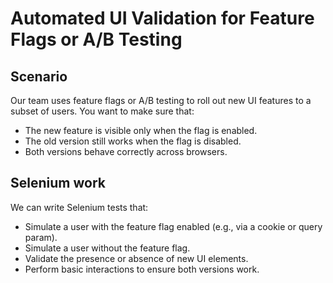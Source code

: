 # Automated UI Validation for Feature Flags or A/B Testing

## Scenario
Our team uses feature flags or A/B testing to roll out new UI features to a subset of users. You want to make sure that:

- The new feature is visible only when the flag is enabled.
- The old version still works when the flag is disabled.
- Both versions behave correctly across browsers.

## Selenium work

We can write Selenium tests that:

- Simulate a user with the feature flag enabled (e.g., via a cookie or query param).
- Simulate a user without the feature flag.
- Validate the presence or absence of new UI elements.
- Perform basic interactions to ensure both versions work.



